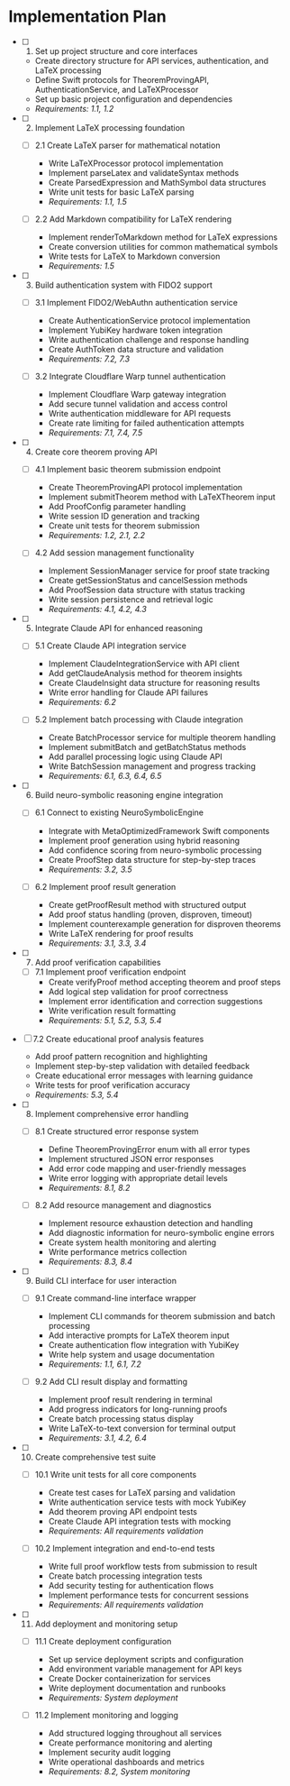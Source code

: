 # Implementation Plan

- [ ] 1. Set up project structure and core interfaces
  - Create directory structure for API services, authentication, and LaTeX processing
  - Define Swift protocols for TheoremProvingAPI, AuthenticationService, and LaTeXProcessor
  - Set up basic project configuration and dependencies
  - _Requirements: 1.1, 1.2_

- [ ] 2. Implement LaTeX processing foundation
  - [ ] 2.1 Create LaTeX parser for mathematical notation
    - Write LaTeXProcessor protocol implementation
    - Implement parseLatex and validateSyntax methods
    - Create ParsedExpression and MathSymbol data structures
    - Write unit tests for basic LaTeX parsing
    - _Requirements: 1.1, 1.5_

  - [ ] 2.2 Add Markdown compatibility for LaTeX rendering
    - Implement renderToMarkdown method for LaTeX expressions
    - Create conversion utilities for common mathematical symbols
    - Write tests for LaTeX to Markdown conversion
    - _Requirements: 1.5_

- [ ] 3. Build authentication system with FIDO2 support
  - [ ] 3.1 Implement FIDO2/WebAuthn authentication service
    - Create AuthenticationService protocol implementation
    - Implement YubiKey hardware token integration
    - Write authentication challenge and response handling
    - Create AuthToken data structure and validation
    - _Requirements: 7.2, 7.3_

  - [ ] 3.2 Integrate Cloudflare Warp tunnel authentication
    - Implement Cloudflare Warp gateway integration
    - Add secure tunnel validation and access control
    - Write authentication middleware for API requests
    - Create rate limiting for failed authentication attempts
    - _Requirements: 7.1, 7.4, 7.5_

- [ ] 4. Create core theorem proving API
  - [ ] 4.1 Implement basic theorem submission endpoint
    - Create TheoremProvingAPI protocol implementation
    - Implement submitTheorem method with LaTeXTheorem input
    - Add ProofConfig parameter handling
    - Write session ID generation and tracking
    - Create unit tests for theorem submission
    - _Requirements: 1.2, 2.1, 2.2_

  - [ ] 4.2 Add session management functionality
    - Implement SessionManager service for proof state tracking
    - Create getSessionStatus and cancelSession methods
    - Add ProofSession data structure with status tracking
    - Write session persistence and retrieval logic
    - _Requirements: 4.1, 4.2, 4.3_

- [ ] 5. Integrate Claude API for enhanced reasoning
  - [ ] 5.1 Create Claude API integration service
    - Implement ClaudeIntegrationService with API client
    - Add getClaudeAnalysis method for theorem insights
    - Create ClaudeInsight data structure for reasoning results
    - Write error handling for Claude API failures
    - _Requirements: 6.2_

  - [ ] 5.2 Implement batch processing with Claude integration
    - Create BatchProcessor service for multiple theorem handling
    - Implement submitBatch and getBatchStatus methods
    - Add parallel processing logic using Claude API
    - Write BatchSession management and progress tracking
    - _Requirements: 6.1, 6.3, 6.4, 6.5_

- [ ] 6. Build neuro-symbolic reasoning engine integration
  - [ ] 6.1 Connect to existing NeuroSymbolicEngine
    - Integrate with MetaOptimizedFramework Swift components
    - Implement proof generation using hybrid reasoning
    - Add confidence scoring from neuro-symbolic processing
    - Create ProofStep data structure for step-by-step traces
    - _Requirements: 3.2, 3.5_

  - [ ] 6.2 Implement proof result generation
    - Create getProofResult method with structured output
    - Add proof status handling (proven, disproven, timeout)
    - Implement counterexample generation for disproven theorems
    - Write LaTeX rendering for proof results
    - _Requirements: 3.1, 3.3, 3.4_

- [ ] 7. Add proof verification capabilities
  - [ ] 7.1 Implement proof verification endpoint
    - Create verifyProof method accepting theorem and proof steps
    - Add logical step validation for proof correctness
    - Implement error identification and correction suggestions
    - Write verification result formatting
    - _Requirements: 5.1, 5.2, 5.3, 5.4_

- [ ] 7.2 Create educational proof analysis features
    - Add proof pattern recognition and highlighting
    - Implement step-by-step validation with detailed feedback
    - Create educational error messages with learning guidance
    - Write tests for proof verification accuracy
    - _Requirements: 5.3, 5.4_

- [ ] 8. Implement comprehensive error handling
  - [ ] 8.1 Create structured error response system
    - Define TheoremProvingError enum with all error types
    - Implement structured JSON error responses
    - Add error code mapping and user-friendly messages
    - Write error logging with appropriate detail levels
    - _Requirements: 8.1, 8.2_

  - [ ] 8.2 Add resource management and diagnostics
    - Implement resource exhaustion detection and handling
    - Add diagnostic information for neuro-symbolic engine errors
    - Create system health monitoring and alerting
    - Write performance metrics collection
    - _Requirements: 8.3, 8.4_

- [ ] 9. Build CLI interface for user interaction
  - [ ] 9.1 Create command-line interface wrapper
    - Implement CLI commands for theorem submission and batch processing
    - Add interactive prompts for LaTeX theorem input
    - Create authentication flow integration with YubiKey
    - Write help system and usage documentation
    - _Requirements: 1.1, 6.1, 7.2_

  - [ ] 9.2 Add CLI result display and formatting
    - Implement proof result rendering in terminal
    - Add progress indicators for long-running proofs
    - Create batch processing status display
    - Write LaTeX-to-text conversion for terminal output
    - _Requirements: 3.1, 4.2, 6.4_

- [ ] 10. Create comprehensive test suite
  - [ ] 10.1 Write unit tests for all core components
    - Create test cases for LaTeX parsing and validation
    - Write authentication service tests with mock YubiKey
    - Add theorem proving API endpoint tests
    - Create Claude API integration tests with mocking
    - _Requirements: All requirements validation_

  - [ ] 10.2 Implement integration and end-to-end tests
    - Write full proof workflow tests from submission to result
    - Create batch processing integration tests
    - Add security testing for authentication flows
    - Implement performance tests for concurrent sessions
    - _Requirements: All requirements validation_

- [ ] 11. Add deployment and monitoring setup
  - [ ] 11.1 Create deployment configuration
    - Set up service deployment scripts and configuration
    - Add environment variable management for API keys
    - Create Docker containerization for services
    - Write deployment documentation and runbooks
    - _Requirements: System deployment_

  - [ ] 11.2 Implement monitoring and logging
    - Add structured logging throughout all services
    - Create performance monitoring and alerting
    - Implement security audit logging
    - Write operational dashboards and metrics
    - _Requirements: 8.2, System monitoring_